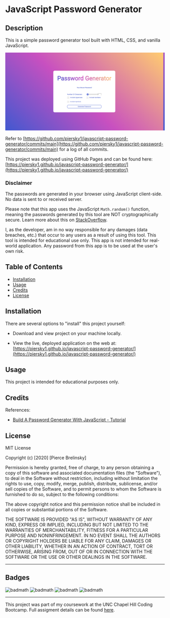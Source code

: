 # JavaScript Password Generator

## Description 

This is a simple password generator tool built with HTML, CSS, and vanilla JavaScript.

![Password Generator](./javascript-password-generator.png)

Refer to [https://github.com/piersky1/javascript-password-generator/commits/main](https://github.com/piersky1/javascript-password-generator/commits/main) for a log of all commits.

This project was deployed using GitHub Pages and can be found here: [https://piersky1.github.io/javascript-password-generator/](https://piersky1.github.io/javascript-password-generator/)

### Disclaimer

The passwords are generated in your browser using JavaScript client-side. No data is sent to or received server.

Please note that this app uses the JavaScript ```Math.random()``` function, meaning the passwords generated by this tool are NOT cryptographically secure. Learn more about this on [StackOverflow](http://stackoverflow.com/questions/5651789/is-math-random-cryptographically-secure).

I, as the developer, am in no way responsible for any damages (data breaches, etc.) that occur to any users as a result of using this tool. This tool is intended for educational use only. This app is not intended for real-world application. Any password from this app is to be used at the user's own risk.

## Table of Contents


* [Installation](#installation)
* [Usage](#usage)
* [Credits](#credits)
* [License](#license)


## Installation

There are several options to "install" this project yourself:

* Download and view project on your machine locally.

* View the live, deployed application on the web at: [https://piersky1.github.io/javascript-password-generator/](https://piersky1.github.io/javascript-password-generator/)


## Usage 

This project is intended for educational purposes only.


## Credits

References:

* [Build A Password Generator With JavaScript - Tutorial](https://www.youtube.com/watch?v=iKo9pDKKHnc)

## License

MIT License

Copyright (c) [2020] [Pierce Brelinsky]

Permission is hereby granted, free of charge, to any person obtaining a copy
of this software and associated documentation files (the "Software"), to deal
in the Software without restriction, including without limitation the rights
to use, copy, modify, merge, publish, distribute, sublicense, and/or sell
copies of the Software, and to permit persons to whom the Software is
furnished to do so, subject to the following conditions:

The above copyright notice and this permission notice shall be included in all
copies or substantial portions of the Software.

THE SOFTWARE IS PROVIDED "AS IS", WITHOUT WARRANTY OF ANY KIND, EXPRESS OR
IMPLIED, INCLUDING BUT NOT LIMITED TO THE WARRANTIES OF MERCHANTABILITY,
FITNESS FOR A PARTICULAR PURPOSE AND NONINFRINGEMENT. IN NO EVENT SHALL THE
AUTHORS OR COPYRIGHT HOLDERS BE LIABLE FOR ANY CLAIM, DAMAGES OR OTHER
LIABILITY, WHETHER IN AN ACTION OF CONTRACT, TORT OR OTHERWISE, ARISING FROM,
OUT OF OR IN CONNECTION WITH THE SOFTWARE OR THE USE OR OTHER DEALINGS IN THE
SOFTWARE.


---


## Badges

![badmath](https://img.shields.io/badge/HTML-5.2-orange)
![badmath](https://img.shields.io/badge/CSS-2.1-blue)
![badmath](https://img.shields.io/badge/JavaScript-ES6-yellow)
![badmath](https://img.shields.io/badge/License-MIT-red)

---

This project was part of my coursework at the UNC Chapel Hill Coding Bootcamp. Full assigment details can be found [here](https://unc.bootcampcontent.com/UNC-Coding-Boot-Camp/unc-ral-fsf-pt-11-2020-u-c/blob/master/01-html-git-css/homework/README.md).
